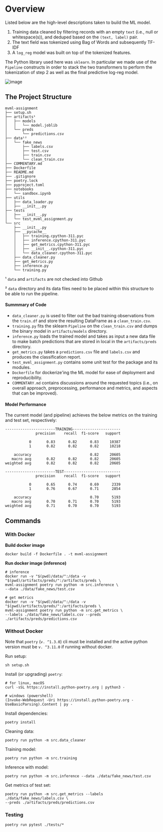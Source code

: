 # Overview
Listed below are the high-level descriptions taken to build the ML model.

1. Training data cleaned by filtering records with an empty `text` (i.e., null or
whitespace(s)), and deduped based on the `(text, label)` pair.
2. The text field was tokenized using Bag of Words and subsequently TF-IDF
3. A `log_reg` model was built on top of the tokenized features.

The Python library used here was `sklearn`. In particular we made use of the
`Pipeline` constructs in order to stack the two transformers to perform the
tokenization of step 2 as well as the final predictive log-reg model.

![image](https://user-images.githubusercontent.com/92402603/222918732-74131524-5c16-4cd4-aa32-333befe4b860.png)

## The Project Structure
```
mvml-assignment
├── setup.sh
├── artifacts¹
│   ├── models
│   │   └── model.joblib
│   └── preds
│       └── predictions.csv
├── data¹²
│   └── fake_news
│       ├── labels.csv
│       ├── test.csv
│       ├── train.csv
│       └── clean_train.csv
├── COMMENTARY.md
├── Dockerfile
├── README.md
├── .gitignore
├── poetry.lock
├── pyproject.toml
├── notebooks
│   └── sandbox.ipynb
├── utils
│   ├── data_loader.py
│   ├── __init__.py
├── tests
│   ├── __init__.py
│   └── test_mvml_assignment.py
└── src
    ├── __init__.py
    ├── __pycache__
    │   ├── training.cpython-311.pyc
    │   ├── inference.cpython-311.pyc
    │   ├── get_metrics.cpython-311.pyc
    │   ├── __init__.cpython-311.pyc
    │   └── data_cleaner.cpython-311.pyc
    ├── data_cleaner.py
    ├── get_metrics.py
    ├── inference.py
    └── training.py
```
¹ `data` and `artifacts` are not checked into Github

² `data` directory and its data files need to be placed within this structure
to be able to run the pipeline.

#### Summmary of Code
- `data_cleaner.py` is used to filter out the bad training observations from the
`train.df` and store the resulting DataFrame as a `clean_train.csv`.
- `training.py` fits the sklearn `Pipeline` on the `clean_train.csv` and dumps
the binary model in `artifacts/models` directory.
- `inference.py` loads the trained model and takes as input a new data file
to make batch predictions that are stored in local in the `artifacts/preds`
directory.
- `get_metrics.py` takes a `predictions.csv` file and `labels.csv` and produces
the classification report.
- `test_mvml_assignment.py` contains some unit test for the package and its
modules.
- `Dockerfile` for dockerize'ing the ML model for ease of deployment and
reproducibility.
- `COMMENTARY.md` contains discussions around the requested topics (i.e., on
overall approach, preprocessing, performance and metrics, and aspects that
can be improved).

#### Model Performance
The current model (and pipeline) achieves the below metrics on the
training and test set, respectively:

```
-----------------------TRAINING----------------------
              precision    recall  f1-score   support

           0       0.83      0.82      0.83     10387
           1       0.82      0.82      0.82     10218

    accuracy                           0.82     20605
   macro avg       0.82      0.82      0.82     20605
weighted avg       0.82      0.82      0.82     20605
```

```
-----------------------TEST--------------------------
              precision    recall  f1-score   support

           0       0.65      0.74      0.69      2339
           1       0.76      0.67      0.71      2854

    accuracy                           0.70      5193
   macro avg       0.70      0.71      0.70      5193
weighted avg       0.71      0.70      0.70      5193
```

## Commands
### With Docker

**Build docker image**
```
docker build -f Dockerfile . -t mvml-assignment
```

**Run docker image (inference)**
```
# inference
docker run -v "$(pwd)/data/":/data -v "$(pwd)/artifacts/preds/":/artifacts/preds \
mvml-assignment poetry run python -m src.inference \
--data ./data/fake_news/test.csv

# get metrics
docker run -v "$(pwd)/data/":/data -v "$(pwd)/artifacts/preds/":/artifacts/preds \
mvml-assignment poetry run python -m src.get_metrics \
--labels ./data/fake_news/labels.csv --preds ./artifacts/preds/predictions.csv 
```

### Without Docker

Note that `poetry` (`v. ^1.3.0`) cli must be installed and the active
python version must be `v. ^3.11.0` if running without docker. 

Run setup:
```
sh setup.sh
```

Install (or upgrading) `poetry`:
```
# for linux, macOS
curl -sSL https://install.python-poetry.org | python3 -

# windows (powershell)
(Invoke-WebRequest -Uri https://install.python-poetry.org -UseBasicParsing).Content | py -
```

Install dependencies:
```
poetry install
```

Cleaning data:
```
poetry run python -m src.data_cleaner
```

Training model:
```
poetry run python -m src.training 
```

Inference with model:
```
poetry run python -m src.inference --data ./data/fake_news/test.csv
```

Get metrics of test set:
```
poetry run python -m src.get_metrics --labels ./data/fake_news/labels.csv \
--preds ./artifacts/preds/predictions.csv
```

### Testing
```
poetry run pytest ./tests/*
```
